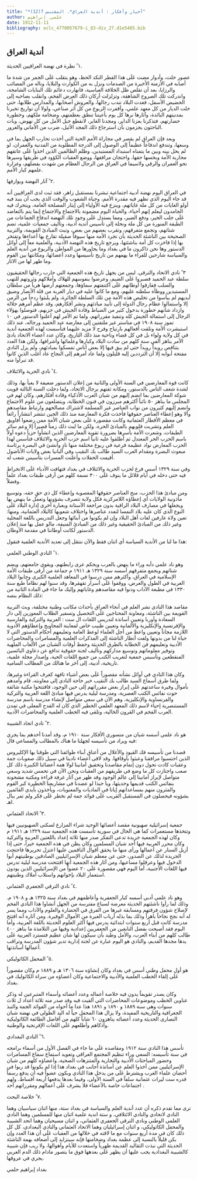 ```yaml
---
title: "*أخبار وأفكار : أندية العراق*. المقتبس 7(12)"
author: حلمي, إبراهيم
date: 1912-11-11
bibliography: oclc_4770057679-i_83-div_27.d1e5485.bib
---
```




##  أندية العراق 


 ١  ً نظرة في نهضة العراقيين الحديثة. 

 عصور خلت، وأدوار مضت عَلَى هذا القطر النكد الحظ، وهو يتقلب عَلَى الجمر من شدة ما أصابه في الأزمنة الأخيرة من الصدمات ونزل به من الكوارث والبلايا، وناله من المصائب والرزايا، بعد أن تقلص ظل الخلافة العباسية، فانهارت دعائم تلك البنايات الشامخة، واندركت تلك الصروح الشاهقة، وتزلزلت أركان ذلك العرض الفخم، وانقلب بصاحبه إلى الحضيض الأسفل، فغدت البلاد تندب رجالها، والعروش أصحابها، والمدارس   طلابها، حتى خلت الديار من كل معهد علمي، وأقفرت الربوع من كل أثر صناعي، ولولا أن تواريخ تخبرنا بمدنيتهم البائدة، وآثارها نرها كل يوم بأعيننا تنطق بعظمتهم، وضخامة ملكهم، وخطورة حضارتهم، فتذكرنا بعزنا الدابر، ومجدنا الغابر، لانقطع حبل الأمل من كل نهوض، وبات الباحثون يجزمون بأن استرجاع ذلك المجد الأثيل، ضرب من الأماني والغرور. 

 وبعد فإن العراق لم يقصر في مجاراة الأمم الحية التي أخذت تحارب الجهل بما في وسعها، وتندفع اندفاعاً عظيماً إلى الوصول إلى الدرجة المطلوبة من المدنية والعمران، لو لم يحل بينه وبين ما يتمناه استبداد المستبدين، وظلم الظالمين الذين اخذوا عَلَى عاتقهم محاربة الأمة وبخسها حقها، واحتجان مرافقها، ووضع العقبات الكؤود في طريقها وسيرها نحو العمران والرقي ولاسيما في العراق من الرجال العظام من شهدت بفضلهم، وغزارة علمهم كبار الأمم. 

 ٢  ً آثار النهضة وبوارقها. 

 في العراق اليوم نهضة أدبية اجتماعية تبشرنا بمستقبل زاهر، فقد ثبت لدى العراقيين أنه قد جاء اليوم الذي تظهر فيه مقدرة الأمم، وحياة الشعوب والوقت الذي يجب أن ينبذ فيه أولو الغايات من كل ملة غاياتهم، وينزع فيه الأولياء إلى إيثار المصلحة العامة، ويتحرك فيه الجامدون ليعلم إنهم أحياء، والحياة اليوم مضمونة بالاجتماع والاجتماع إنما يتم بالتعاضد عَلَى جلب الخير، ودفع الضير، ومما يستدل عَلَى وجود تلك النهضة اندفاع الجماعات من الطبقة المنورة من كل ملة ونحلة إلى تأسيس أندية أدبية، وتأليف جمعيات علمية، تضم شتاتهم، وتجمع متفرقهم، وتقرب بعضهم من بعض، وتبث المبادئ القويمة، والتربية الصحيحة بين الناشئة الحديثة بأن تجرد الأمة منها سيوفاً صقيلة تقارع بها أعداءها وتفتخر بها إذا فاخرت كل أمة بناشئتها، ويرجع تاريخ هذه النهضة الأدبية، والعلمية معاً إلى أوائل الدستور وها نحن ذاكرون ما في بغداد وما يجاورها من المواطن والربوع من أندية العلم والسياسة شارحين للقراء ما يهمهم من تاريخ تأسيسها وعدد أعضائها، ومكانتها بين القوم وما ظهر لها من الاثار. 

 ٣  ً نادي الاتحاد والترقي.   ليس من يجهل تاريخ هذه الجمعية التي حارب رجالها الحقيقيون سلطة عبد الحميد فصبروا عَلَى الضيم، وعرضوا بنفوسهم للهلاك وأملاكهم وثروتهم للنهب والسلب ففارقوا أوطانهم عَلَى أكتنفتهم سماؤها، وجمعتهم أرضها هرباً من سلطان المستبدين ووطأة سلطته عليهم، ومع ما كانوا عليه في ديار الغربة من قلة الأنصار وضيق أيديهم لم ييأسوا من تخليص هذه الأمة من تلك السلطة الجائرة، ولم يلبثوا ردحاً من الزمن إلا واستمالوا عظام رجال الدولة إلى تأييد مبادئهم ونشر أفكارهم، وقد عظم أمرهم جلالة وازداد شأنهم خطورة بدخول كثير من الضباط وقادة الجيش في حزبهم، فتوصلوا بهؤلاء الرجال إلى استمالة الجيش كله وتنفيذ مقرراتهم، ولما تم الأمر لهم أعلنوا الدستور في  ١٠  تموز سنة  ١٩٠٨  في مناستر غير ملتفتين إلى معارضة عبد الحميد ورجاله، عند ذلك استبشرت الأمة وتلقت أفعالهم بارتياح وفرح لا مزيد عليهما فتأسست لهذه الجمعية أندية في كل ولاية ولواء بل في كل قضاء وناحية منذ ذلك التاريخ، وكان عدد أعضاء الاتحاد بادئ الأمر يناهز ألفي سنة كلهم من سادت البلاد وكبارها وعلمائها وأشرافها، ولكن هذا العدد يتناقص رويداً رويداً حتى لم يبق فيها إلا بعض أناس تمسكوا بمبادئهم، ولم يزل النادي مفتحة أبوابه إلا أن الترددين إليه قليلون ولما عاد أمرهم إلى النجاح عاد أغلب الذين كانوا قد تبرأوا منه. 

 ٤  ً نادي الحرية والائتلاف. 

 كانت قوة المعارضين في السنة الأولى والثانية من إعلان الدستور ضعيفة لا يعبأ بها، وذلك لشدة شغف الناس بالدستور، ومكانة ثقتهم برجال الاتحاد، ولما دخلت السنة الثالثة قويت شوكة المعارضين بما انضم إليهم من شبان العرب الأذكياء وقادة أفكارهم، وكان لهم في المجلس ما يناهز  ٥٠  نائباً أكثرهم مبرزون في فنون الخطابة، ويتضلعون من علوم الاجتماع وانضم إليهم كثيرون من نواب العناصر غير المسلمة لاشتراك مصالحهم وارتباط مقاصدهم وألا وهو إعطاء العناصر حقوقها فأخذت فكرة المعارضة منذ ذلك الحين تنتشر انتشاراً رائعاً في معظم الأقطار العثمانية وكانت مقصورة عَلَى بعض شبان الأمة ممن رضعوا أفاويق العلم وتشربت قلوبهم بالمبادئ الحرة، ولكن ما لبث ذلك زمناً قصيراً إلا وعم سائر الطبقات، وشعرت الأمة بأسرها بضرورة تقوية المعارضين الذين انشأوا حزباً   دعوه أولاً باسم الحزب الحر المعتدل ثم أطلقوا عليه ثانياً اسم حزب الحرية والائتلاف فتأسس لهذا الحزب المعارض نواد عظيمة فرعية في ربوع مختلفة منها نادٍ وأنشئ في البصرة برئاسة مبعوث البصرة ومقدام العرب السيد طالب بك النقيب وفي ألبانيا بعض ولايات الأناضول أقيمت الحفلات وأعلنت المسرات بتأسيس شعب له. 

 وفي سنة  ١٣٢٩  أسس فرع لحزب الحرية والائتلاف في بغداد فتهافت الأدباء عَلَى الانخراط فيه حتى دخله في أيام قلائل ما ينوف عَلَى  ٣٠٠  نسمة كلهم من أرقى طبقات بغداد علماً وفضلاً. 

 ومن مبادئ هذا الحزب، منح العناصر حقوقها المغصوبة وإعطاء كل ذي حقٍ حقه، وتوسيع مأذونية الولايات أي إعطاؤه اللامركزية فكل ولاية تتصرف بشؤونها وتعمل ما ينهض بها ويجعلها في مصارف البلاد الراقية بدون مراجعة الآستانة وبعبارة أخرى إدارة البلاد عَلَى النوع الذي كان عليه بلاد النمسا لتعدد عناصرها واختلاف شعوبها كالبلاد العثمانية، ومنها: تعين ولاة عارفين لغات أهل البلاد وإن لم يكونوا من أبنائها وجعل التدريس باللغة المحلية وغير ذلك من المبادئ الحقيقية وغير ذلك من المبادئِ المنيفة، مالو عمل بها منذ إعلان الدستور لكانت أوطاننا في مقدمة الأوطان. 

 هذا ما لنا من الأندية السياسة أي  اثنان  فقط والآن ننتقل إلى تعديد الأندية العلمية فنقول: 

 ١  ً النادي الوطني العلمي. 

 وهو ناد علمي دأبه وراء ما ينهض بالعرب ويحكم عرى رابطتهم، ويقوي جامعتهم، ويضم شتاتهم ويجمع متفرقهم أسسه سنة  ١٣٢٩  هـ  ١٩١١  م جماعة من أرقى طبقات الأمة الإسلامية في العراق، وأكثرهم ممن درسوا في المعاهد العلمية الكبرى وجابوا البلاد العربية في الطول والعرض، ووقفوا عَلَى أسرار تقهقرها، وقد سنوا لهم نظاماً طبع سنة  ١٣٣٠  في مطبعة الآداب ودنوا فيه مقاصدهم وغاياتهم وإليك ما جاء في المادة الثانية من ذلك النظام بنصه: 

 مقاصد هذا النادي نشر العلم في أنحاء العراق بأحداث مكاتب وطنية مختلفة، وبث التربية القويمة بين الناشئة، ومعاونة المحتاجين عَلَى التحصيل وتسفير الطلاب المعوزين إلى دار السعادة وأوربا وتعيين أساتذة لتدريس اللغات ال  ست  : العربية والتركية والفارسية   والإفرنسية والإنكليزية والألمانية وتعيين طبيب خاص لمعاينة المحاويج وإعطاؤهم الأدوية اللازمة مجاناً وتعيين واعظ من أجل العلماء لوعظ العامة وتعليمهم أحكام الدستور التي لا حياة لنا من بدونها ولفت أنظار الناشئة إلى المذكرات العلمية والمسامرات والمحاضرات الأدبية وتعليمهم فن الخطابة بالطرق الحديثة وحفظ أوقات الشبان من الألعاب الملهية وتوفير معلوماتهم وتوسيع مداركهم وتأليف لجنة حقوقية تدافع عن دعاوي البائسين المنقطعين وتأسيس جمعية لتعريب الكتب من جميع اللغات الحية، وإصدار مجلة علمية، تاريخية، أدبية، إلى آخر ما هنالك من المطالب السامية. 

 وكان هذا النادي في أوائل نشأته مقصوراً عَلَى بعض أشياء تافهة كغرف القراءة وغيرها، ولما طرق أسماع السيد طالب بك النقيب خبر حاجة النادي إلى معاونته، قام وأمدهم بأموال وفيرة ساعدتهم عَلَى إبراز بعض مقرراتهم إلى حين الوجود، فافتتحوا مكتبة شائقة حوت نفائس الكتب العصرية، ومدرسة ليلية يدرس فيها مبادئ اللغة العربية والتركية والفرنساوية والإنكليزية، وهم الآن في سعي متواصل لإنشاء مدرسة باسم مدرسة المستنصرية إحياء لاسم ذلك المعهد العلمي الخطير الذي كان له القدح المعلى في تمدن العرب الفخم في القرون الخالية، وتلقى فيه الخطب العلمية والمحاضرات الأدبية. 

 ٢  ً نادي اتحاد الشبيبة. 

 هو ناد علمي أسسه شبان من منسوري الأفكار سنة  ١٩١٠  م، وقد أمدنا أحدهم بما يجري فيه ويراد من تأسيسه لجهلنا ما هناك بالمطالب والمساعي قال: 

 قصدنا من تأسيسه فك القيود والأغلال من أعناق أبناء طوائفنا التي طوقنا بها الإكليروس الذين احتسبوا مرافقنا وعبثوا بأوقافها. وقد لاقى أعضاء نادينا في سبيل ذلك صعوبات جمة وعقبات كادت تحول دون إتمام مقاصدنا وتحقيق أمانينا لولا همة أعضائنا الكبيرة ذلك كل صعب واجتازت كل ما وضع في طريقهم من العقبات ونحن الآن في تحمس شديد وسعي متواصل لإبراز أمانينا إلى عالم الوجود وقد ظهر من آثار غرفة قراءة ومكتبة مشحونة بنفائس الكتب قديمها وحديثها، ويا حبذا لو عضدنا في مشاريعنا الخطيرة كبر القوم والمثرون منهم بمساعداتهم إيانا في الماديات والمعنويات، ويأخذون بأيدي القائمين بشؤونه فيحصلون في المستقبل القريب عَلَى فوائد جمة لم نخطر عَلَى فكر ولم تمر ببال   اهـ. 

 ٣  ً الاتحاد العثماني. 

 جمعية إسرائيلية صهيونية مقصد أعضائها الوحيد شراء المزارع لسكنى الصهيونيين فيها وتتخذها مستعمرات كما هي الحال في سورية تأسست هذه الجمعية سنة  ١٣٢٩  هـ  ١٩١١  م وكان لهذه الجمعية جريدة تدعى التفكر صدر منها  ثلاثة  إعداد باللغتين العربية والتركية وكان محرر العربية فيها  أحد  شبان المسلمين وكان يظن في هذه الجمعية خيراً، حتى إذا أزيل الستار عن أعمالها ورأى منها ما يحقق أقوال الناقمين عليها اعتزل تحريرها فاحتجت الجريدة لذلك عن الصدور، حتى عن معظم شبان الإسرائيليين الصادقين بوطنيتهم أبوا الدخول فيها وعرقلوا مساعيها، ومن آثار هذه الجمعية أنها افتتحت مدرسة ليلية تدرس فيها اللغات الأجنبية، أما اليوم فهي مقصورة عَلَى  ٢٠  عضواً من الإسرائيليين الذين يودون استعمار البلاد بإخوانهم واستلاب أملاك وطنيتهم. 

 ٤  ً نادي الترقي الجعفري العثماني. 

 وهو ناد علمي أدبي أسسه كبار الجعفرية وأعاظمهم في بغداد سنة  ١٣٢٥  هـ و  ١٩٠٨  م. وذلك لما رأوا ناشئتهم الحديثة معرضة لسباع مفترسة من الجهل أنشاوا هذا النادي الفخم لإصلاح شؤون فرقتهم ومسابقة غيرها من الفرق في الحضارة والعلوم والآداب ومما يسر له أنه نجح نجاحاً باهراً وذلك بما بذله أرباب الغيرة من الأموال الوفيرة. ومن آثاره أنه افتتح مدرسة كانت قبل  أربع  سنوات ابتدائية يدرس فيها أكثر العلوم الحديثة باللغة العربية، وأما اليوم فقد أصبحت بفضل النابغين من الجعفريين إعدادية وفيها من التلامذة ما يناهز  ٤٠٠  طالب كلهم من أبناء العرب، والأمل وطيد بأن سيكون لها شان عظيم فتسترد العربية عَلَى يدها مجدها القديم، والنادي هو اليوم عبارة عن لجنة إدارية تدير شؤون المدرسة وتراقب أعمالها أساتذتها. 

 ٥  ً المحفل الكاثوليكي. 

 هو أول محفل وطني أسس في بغداد وكان إنشاؤه سنة  ١٣٠٦  هـ و  ١٨٨٩  م وكان مقصوراً عَلَى إلقاء الخطب العلمية والأدبية والاجتماعية وكان أعضاؤه من سراة الكاثوليك في   بغداد. 

 وكان يصدر تقويماً يدون فيه خلاصة أعماله وعدد أعضائه وأسماء المتبرعين له وذكر عناوين الخطب وموضوعات المحاضرات التي ألقيت فيه وقد صدر منه  ثلاثة  أعداد ل  ثلاث  سنوات وهي سنة  ١٨٨٩  و  ١٨٩٠  و  ١٨٩١  هذا عدا ما أحواه من الفوائد الجمة والنبذ الجغرافية والتاريخية المفيدة، ولا يزال هذا المحفل حياً له اليد الطولى في نهضة شبان النصارى الحديثة وعدد أعضائه يناهزون  ٦٠  شاباً كلهم من أفاضل الطائفة الكاثوليكية وأذكاهم وأطلعهم عَلَى اللغات الإفرنجية والوطنية. 

 ٦  ً النادي البغدادي. 

 تأسس هذا النادي سنة  ١٩١٢  ومقاصده عَلَى ما جاء في الفصل الأول من أسماء برامجه في سنة تأسيسه: السعي وراء تنظيم المجتمع العراقي وتعويد استماع سماع المسامرات وحضور المباحثات الأدبية والتجارية والمتنزهات الصحية، وأعضاؤه كلهم من شبان الإسرائيليين ممن أخذوا العلم عن أساتذة أجانب في بغداد هذا إذا لم يكونوا قد ربوا في أحضان علماء الغرب ويشترط عَلَى من يدخل هذا النادي وبكون عضواً فيه أن يدفع رسماً قدره  ست  ليرات عثمانية سلفاً في السنة الأولى، وفيما بعدها يدفعها  أربعة  أقساط، ولهم اجتماعات خاصة بالأعضاء فلا يشرف عَلَى أعمالهم ومقرراتهم  أحد  . 

 ٧  ً خلاصة البحث. 

 ترى مما تقدم ذكره أن عدد أندية العلم والسياسة في بغداد ستة، منها  اثنان  سياسيان وهما النادي لاتحادي والنادي الائتلافي، و  ستة  اندية علمية  اثنان  منها للمسلمين وهما النادي العلمي الوطني ونادي الترقي الجعفري العثماني، و  اثنان  مسيحيان وهما اتحد الشبيبة والمحفل الكاثوليكي، و  اثنان  إسرائيليان وهما الاتحاد العثماني والنادي البغدادي، كل كل ذلك كان في مدة  أربع  سنوات مع ما لاقته في خلالها من العقبات عَلَى أن هذا العدد وإن بكن قليلاً بالنسبة إلى عظمة بغداد وضخامتها فإنه سيتزايد إلى أضعافه بهمة الناشئة الحديثة التي نبذت التقاليد القديمة ظهرياً واستعدت للأيام وأهوالها، ولا ريب فإن شبيبة كالشبيبة البغدادية يجب عليها أن يظهر عَلَى بعدهها فوق ما يتصور مادام ذلك الدم العربي   يجري في عروقها. 

 بغداد  إبراهيم  حلمي 
